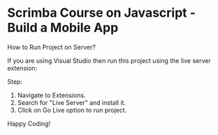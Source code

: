 # Scrimba Course on Javascript - Build a Mobile App

How to Run Project on Server?

If you are using Visual Studio then run this project using the live server extension:

Step:

1. Navigate to Extensions.
2. Search for "Live Server" and install it.
3. Click on Go Live option to run project.

Happy Coding!
